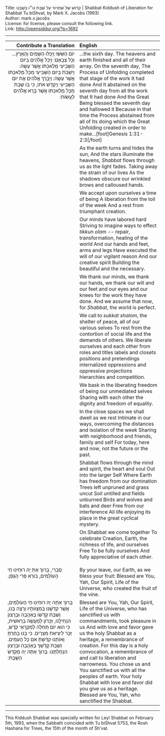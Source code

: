 <html>
<head></head>
<body>
Title: קִדּוּשׁ שֶׁל שִׁחְרוּר עַל שַׁבָּת ט״וּ בִּשְׁבָט | Shabbat Kiddush of Liberation for Shabbat Tu biShvat, by Mark X. Jacobs (1993)<br />
Author: mark.x.jacobs<br />
License: for license, please consult the following link.<br />
Link: <a href="http://opensiddur.org/?p=1692">http://opensiddur.org/?p=1692</a>
<p />
<hr />

<table style="margin-left: auto;margin-right: auto;" class="draggable">
<thead><tr><th id="x" style="text-align: right;">Contribute a Translation</th><th style="text-align: left;">English</th></tr></thead>
<tbody>
<tr><td style="vertical-align:top;" width="46%">
<div class="liturgy" style="text-align: right;"><span lang="he">
...‎‏‏‏‎‎‎‎יוֹם הַשִּׁשִּׁי׃
וַיְכֻלּוּ הַשָּׁמַיִם וְהָאָרֶץ וְכָל צְבָאָם:‏
 וַיְכַל אֱלֹהִים בַּיּוֹם הַשְּׁבִיעִי מְלַאכְתּוֹ אֲשֶׁר עָשָׂה:‏
 וַיִּשְׁבֹּת בַּיּוֹם הַשְּׁבִיעִי מִכָּל מְלַאכְתּוֹ אֲשֶׁר עָשָׂה:‏
 וַיְבָרֶךְ אֱלֹהִים אֶת יוֹם הַשְּׁבִיעִי וַיְקַדֵּשׁ אֹתוֹ,‏
 כִּי בוֹ שָׁבַת מִכָּל מְלַאכְתּוֹ אֲשֶׁר בָּרָא אֱלֹהִים לַעֲשׂוֹת:‏
</span></div>
</td>
 
<td style="vertical-align:top;" width="53%">
<div class="english">
...the sixth day.
The heavens and earth finished and all of their array.
On the seventh day, The Process of Unfolding completed that stage of the work It had done
And It abstained on the seventh day from all the work that It had done
And the Great Being blessed the seventh day and hallowed it
Because in that time the Process abstained from all of Its doing which the Great Unfolding created in order to make...[foot]Genesis 1:31-2:3[/foot]
</div></td>
</tr>


<tr>
<td style="vertical-align:top;" width="46%">
<div class="liturgy"><span lang="he">

</span></div>
</td>
 
<td style="vertical-align:top;" width="53%">
<div class="english">
As the earth turns and hides the sun,
And the stars illuminate the heavens,
<em>Shabbat</em> flows through us as the light fades.
Taking away the strain of our lives
As the shadows obscure our wrinkled brows and calloused hands.
</div></td>
</tr>


<tr>
<td style="vertical-align:top;" width="46%">
<div class="liturgy"><span lang="he">

</span></div>
</td>
 
<td style="vertical-align:top;" width="53%">
<div class="english">
We accept upon ourselves a time of being
A liberation from the toil of the week
And a rest from triumphant creation.
</div></td>
</tr>


<tr>
<td style="vertical-align:top;" width="46%">
<div class="liturgy"><span lang="he">

</span></div>
</td>
 
<td style="vertical-align:top;" width="53%">
<div class="english">
Our minds have labored hard
Striving to imagine ways to effect <em>tikkun olam</em> -- repair, transformation, healing of the world
And our hands and feet, arms and legs
Have executed the will of our vigilant reason
And our creative spirit
Building the beautiful and the necessary.
</div></td>
</tr>


<tr>
<td style="vertical-align:top;" width="46%">
<div class="liturgy"><span lang="he">

</span></div>
</td>
 
<td style="vertical-align:top;" width="53%">
<div class="english">
We thank our minds, 
we thank our hands, 
we thank our will and our feet and our eyes and our knees for the work they have done.
And we assume that now, for <em>Shabbat</em>, the world is perfect.
</div></td>
</tr>


<tr>
<td style="vertical-align:top;" width="46%">
<div class="liturgy"><span lang="he">

</span></div>
</td>
 
<td style="vertical-align:top;" width="53%">
<div class="english">
We call to <em>sukkat shalom</em>, the shelter of peace, all of our various selves
To rest from the contortion of social life and the demands of others.
We liberate ourselves and each other from roles and titles
labels and closets
positions and pretendings
internalized oppressions and oppressive projections
hierarchies and competition.
</div></td>
</tr>


<tr>
<td style="vertical-align:top;" width="46%">
<div class="liturgy"><span lang="he">

</span></div>
</td>
 
<td style="vertical-align:top;" width="53%">
<div class="english">
We bask in the liberating freedom of being our unmediated selves
Sharing with each other the dignity and freedom of equality.
</div></td>
</tr>


<tr>
<td style="vertical-align:top;" width="46%">
<div class="liturgy"><span lang="he">

</span></div>
</td>
 
<td style="vertical-align:top;" width="53%">
<div class="english">
In the close spaces we shall dwell as we rest
Intimate in our ways, overcoming the distances and isolation of the week
Sharing with neighborhood and friends, family and self
For today, here and now, not the future or the past.
</div></td>
</tr>


<tr>
<td style="vertical-align:top;" width="46%">
<div class="liturgy"><span lang="he">

</span></div>
</td>
 
<td style="vertical-align:top;" width="53%">
<div class="english">
Shabbat flows through the mind and spirit, the heart and soul
Out into the larger Self
Where Earth has freedom from our domination
Trees left unpruned and grass uncut
Soil untilled and fields unburned
Birds and wolves and bats and deer
Free from our interference
All life enjoying its place in the great cyclical mystery.
</div></td>
</tr>


<tr>
<td style="vertical-align:top;" width="46%">
<div class="liturgy"><span lang="he">

</span></div>
</td>
 
<td style="vertical-align:top;" width="53%">
<div class="english">
On Shabbat we come together
To celebrate 
Creation, Earth, the richness of life, and ourselves
Free
To be fully ourselves
And fully appreciative of each other.</p>
</div></td>
</tr>


<tr>
<td style="vertical-align:top;" width="46%">
<div class="liturgy"><span lang="he">
סַבְרִי,‏
בָּרוּךְ אַתְּ 
יָהּ רוּחֵינוּ 
חֵי הָעוֹלָמִים, 
בּוֹרֵא פְרִי הַגָּפֶן.‏
</td>
 
<td style="vertical-align:top;" width="53%"><div class="english">
By your leave, our Earth, as we bless your fruit:
Blessed are You, 
Yah, Our Spirit, 
Life of the Universe, 
who created the fruit of the vine.
</div></td>
</tr>


<tr>
<td style="vertical-align:top;" width="46%">
<div class="liturgy"><span lang="he">
בָּרוּךְ אַתָּה 
יָהּ רוּחֵינוּ 
חֵי הָעוֹלָמִים, 
אֲשֶׁר קִדְּשָׁנוּ בְּמִצְווֹתָיו וְרָצָה בָּנוּ,‏
 וְשַׁבַּת קָדְשׁוֹ בְּאַהֲבָה וּבְרָצוֹן הִנְחִילָֽנוּ, זִכָּרוֹן לְמַעֲשֵׂה בְרֵאשִׁית,‏
כִּי הוּא יוֹם תְּחִלָּה לְמִקְרָאֵי קֹדֶשׁ, זֵכֶר לִיצִיאַת מִצְרָיִם.‏
 כִּי בָנוּ בָחַרְתָּ וְאוֹתָנוּ קִדַּשְׁתָּ אִם כָּל הָעַמִּים.‏
 וְשַׁבַּת קָדְשְׁךָ בְּאַהֲבָה וּבְרָצוֹן הִנְחַלְתָּנוּ.‏
 בָּרוּךְ אַתָּה יָהּ מְקַדֵּשׁ הַשַּׁבָּת:‏
</td>
 
<td style="vertical-align:top;" width="53%"><div class="english">
Blessed are You, 
Yah, Our Spirit, 
Life of the Universe, 
who has sanctified us with commandments, took pleasure in us
And with love and favor gave us the holy Shabbat as a heritage, a remembrance of creation.
For this day is a holy convocation, a remembrance of and call to liberation and narrowness.
You chose us and You sanctified us with all the peoples of earth.
Your holy Shabbat with love and favor did you give us as a heritage.
Blessed are You, Yah, who sanctified the Shabbat.
</td></tr>
</tbody></table>

<hr />

This Kiddush Shabbat was specially written for Leyl Shabbat on February 5th, 1993, when the Sabbath coincided with Tu biShvat 5753, the Rosh Hashana for Trees, the 15th of the month of Sh'vat.
</body>
</html>